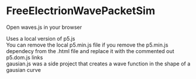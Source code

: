 # FreeElectrionWavePacketSim

Open waves.js in your browser<br>

Uses a local version of p5.js <br>
You can remove the local p5.min.js file if you remove the p5.min.js dependecy from the .html file and replace it with the commented out p5.dom.js links <br>
gausian.js was a side project that creates a wave function in the shape of a gausian curve
